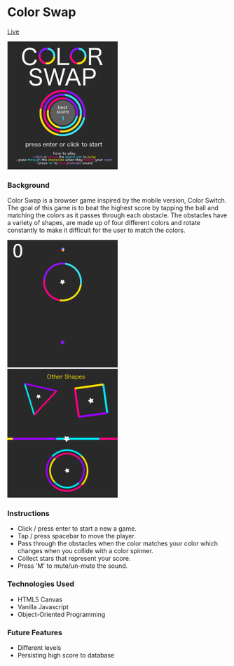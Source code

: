 # Color Swap

[Live](http://maggieliu.me/colorswap/)

<img src="https://github.com/liumaggie/colorswap/blob/master/assets/splash_ss.png" alt="ColorSwapSplash" width="50%" height="auto">

### Background

Color Swap is a browser game inspired by the mobile version, Color Switch. The goal of this game is to beat the highest score by tapping the ball and matching the colors as it passes through each obstacle. The obstacles have a variety of shapes, are made up of four different colors and rotate constantly to make it difficult for the user to match the colors.

<img src="https://github.com/liumaggie/colorswap/blob/master/assets/game.png" alt="ColorSwap" width="50%" height="auto"> <img src="https://github.com/liumaggie/colorswap/blob/master/assets/shapes.png" alt="ColorSwapShapes" width="50%" height="auto">

### Instructions

* Click / press enter to start a new a game.
* Tap / press spacebar to move the player.
* Pass through the obstacles when the color matches your color which changes when you collide with a color spinner.
* Collect stars that represent your score.
* Press 'M' to mute/un-mute the sound.

### Technologies Used

* HTML5 Canvas
* Vanilla Javascript
* Object-Oriented Programming

### Future Features

* Different levels
* Persisting high score to database
